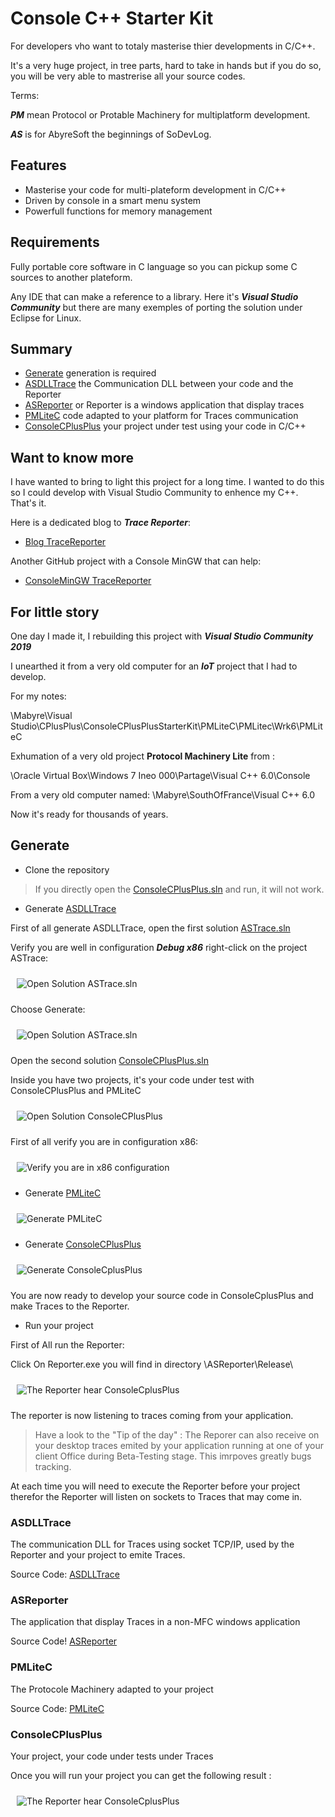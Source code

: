 # Console C++ Starter Kit #

For developers vho want to totaly masterise thier developments in C/C++. 

It's a very huge project, in tree parts, hard to take in hands but if you do so, you will be very able to mastrerise all your source codes.

Terms:

***PM*** mean Protocol or Protable Machinery for multiplatform development.

***AS*** is for AbyreSoft the beginnings of SoDevLog.

## Features ##

- Masterise your code for multi-plateform development in C/C++
- Driven by console in a smart menu system
- Powerfull functions for memory management
 
## Requirements ##

Fully portable core software in C language so you can pickup some C sources to another plateform.

Any IDE that can make a reference to a library. Here it's ***Visual Studio Community*** but there are many exemples of porting the solution under Eclipse for Linux.

## Summary ##

- [Generate](#Generate) generation is required
- [ASDLLTrace](#ASDLLTrace) the Communication DLL between your code and the Reporter
- [ASReporter](#ASReporter) or Reporter is a windows application that display traces
- [PMLiteC](#PMLiteC) code adapted to your platform for Traces communication
- [ConsoleCPlusPlus](#ConsoleCPlusPlus) your project under test using your code in C/C++

## Want to know more ##

I have wanted to bring to light this project for a long time. I wanted to do this so I could develop with Visual Studio Community to enhence my C++. That's it.

Here is a dedicated blog to ***Trace Reporter***:

- [Blog TraceReporter](https://trace-reporter.sodevlog.com/ "Based on TraceReporter")

Another GitHub project with a Console MinGW that can help:

- [ConsoleMinGW TraceReporter](https://github.com/mabyre/TraceReporter "ConsoleMinGW with TraceReporter")

## For little story ##

One day I made it, I rebuilding this project with ***Visual Studio Community 2019***

I unearthed it from a very old computer for an ***IoT*** project that I had to develop.

For my notes:

\Mabyre\Visual Studio\CPlusPlus\ConsoleCPlusPlusStarterKit\PMLiteC\PMLitec\Wrk6\PMLiteC

Exhumation of a very old project **Protocol Machinery Lite** from :

\Oracle Virtual Box\Windows 7 Ineo 000\Partage\Visual C++ 6.0\Console

From a very old computer named:
\\Mabyre\SouthOfFrance\Visual C++ 6.0

Now it's ready for thousands of years.

## Generate ##

- Clone the repository

> If you directly open the [ConsoleCPlusPlus.sln](https://github.com/mabyre/Console-CPlusPlus-StarterKit/blob/master/ConsoleCPlusPlus/ConsoleCPlusPlus.sln) and run, it will not work.

- Generate [ASDLLTrace](#ASDLLTrace) 

First of all generate ASDLLTrace, open the first solution [ASTrace.sln](https://github.com/mabyre/Console-CPlusPlus-StarterKit/blob/master/ASDLLTrace/ASDLLTraceSources/ASTrace.sln)

Verify you are well in configuration ***Debug x86*** right-click on the project ASTrace:

<img style="margin: 10px" src="Images/2023-06-07_16h46_16.png" alt="Open Solution ASTrace.sln" />

 Choose Generate:

<img style="margin: 10px" src="Images/2023-06-07_16h52_07.png" alt="Open Solution ASTrace.sln" />

Open the second solution [ConsoleCPlusPlus.sln](https://github.com/mabyre/Console-CPlusPlus-StarterKit/blob/master/ConsoleCPlusPlus/ConsoleCPlusPlus.sln)

Inside you have two projects, it's your code under test with ConsoleCPlusPlus and PMLiteC

<img style="margin: 10px" src="Images/2023-06-07_12h36_41.png" alt="Open Solution ConsoleCPlusPlus" />

First of all verify you are in configuration x86:

<img style="margin: 10px" src="Images/2023-06-07_12h42_00.png" alt="Verify you are in x86 configuration" />

- Generate [PMLiteC](#PMLiteC)

<img style="margin: 10px" src="Images/2023-06-07_12h45_46.png" alt="Generate PMLiteC" />

- Generate [ConsoleCPlusPlus](#ConsoleCPlusPlus)

<img style="margin: 10px" src="Images/2023-06-07_12h47_21.png" alt="Generate ConsoleCplusPlus" />

You are now ready to develop your source code in ConsoleCplusPlus and make Traces to the Reporter.

- Run your project

First of All run the Reporter:

Click On Reporter.exe you will find in directory \ASReporter\Release\

<img style="margin: 10px" src="Images/2023-06-07_11h21_48.png" alt="The Reporter hear ConsoleCplusPlus" />

The reporter is now listening to traces coming from your application.

> Have a look to the "Tip of the day" : The Reporer can also receive on your desktop traces emited by your application running at one of your client Office during Beta-Testing stage. This imrpoves greatly bugs tracking.

At each time you will need to execute the Reporter before your project therefor the Reporter will listen on sockets to Traces that may come in.

### ASDLLTrace ###

The communication DLL for Traces using socket TCP/IP, used by the Reporter and your project to emite Traces.

Source Code: [ASDLLTrace](https://github.com/mabyre/Console-CPlusPlus-StarterKit/tree/master/ASDLLTrace)

### ASReporter ###

The application that display Traces in a non-MFC windows application

Source Code! [ASReporter](https://github.com/mabyre/Console-CPlusPlus-StarterKit/tree/master/ASReporter)

### PMLiteC ###

The Protocole Machinery adapted to your project

Source Code: [PMLiteC](https://github.com/mabyre/Console-CPlusPlus-StarterKit/tree/master/PMLiteC)

### ConsoleCPlusPlus ###

Your project, your code under tests under Traces

Once you will run your project you can get the following result :

<img style="margin: 10px" src="Images/2023-06-07_16h59_00.png" alt="The Reporter hear ConsoleCplusPlus" />

